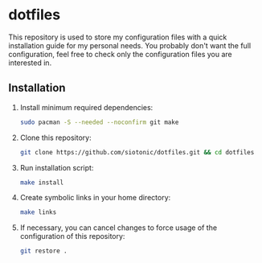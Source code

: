 # dotfiles

This repository is used to store my configuration files with a quick installation guide for my personal needs. You probably don't want the full configuration, feel free to check only the configuration files you are interested in.

## Installation

1. Install minimum required dependencies:

    ```bash
    sudo pacman -S --needed --noconfirm git make
    ```

2. Clone this repository:

    ```bash
    git clone https://github.com/siotonic/dotfiles.git && cd dotfiles
    ```

3. Run installation script:

    ```bash
    make install
    ```

4. Create symbolic links in your home directory:

    ```bash
    make links
    ```

5. If necessary, you can cancel changes to force usage of the configuration of this repository:

    ```bash
    git restore .
    ```
